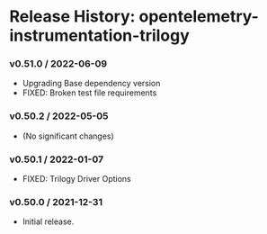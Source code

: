# Release History: opentelemetry-instrumentation-trilogy

### v0.51.0 / 2022-06-09

* Upgrading Base dependency version
* FIXED: Broken test file requirements 

### v0.50.2 / 2022-05-05

* (No significant changes)

### v0.50.1 / 2022-01-07

* FIXED: Trilogy Driver Options 

### v0.50.0 / 2021-12-31

* Initial release.
